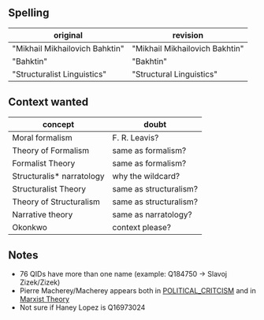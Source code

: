 ## Spelling

| original                       | revision |
|--------------------------------|----------|
| "Mikhail Mikhailovich Bahktin" |"Mikhail Mikhailovich Bakhtin"|
| "Bahktin"                      |"Bakhtin"| 
| "Structuralist Linguistics"|"Structural Linguistics"| 

## Context wanted

| concept                       | doubt |
|--------------------------------|----------|
| Moral formalism |F. R. Leavis?|
|Theory of Formalism|same as formalism?|
|Formalist Theory|same as formalism?|
|Structuralis* narratology|why the wildcard?|
|Structuralist Theory|same as structuralism?|
|Theory of Structuralism|same as structuralism?|
|Narrative theory|same as narratology?|
|Okonkwo|context please?|


## Notes

* 76 QIDs have more than one name (example: Q184750 -> Slavoj Zizek/Zizek)
* Pierre Macherey/Macherey appears both in [POLITICAL_CRITCISM](https://github.com/eisioriginal/conceptual_forays/blob/main/theory_dictionary.md#political_critcism) and in [Marxist Theory](https://github.com/eisioriginal/conceptual_forays/blob/main/theory_dictionary.md#marxist_theory)
* Not sure if Haney Lopez is Q16973024


